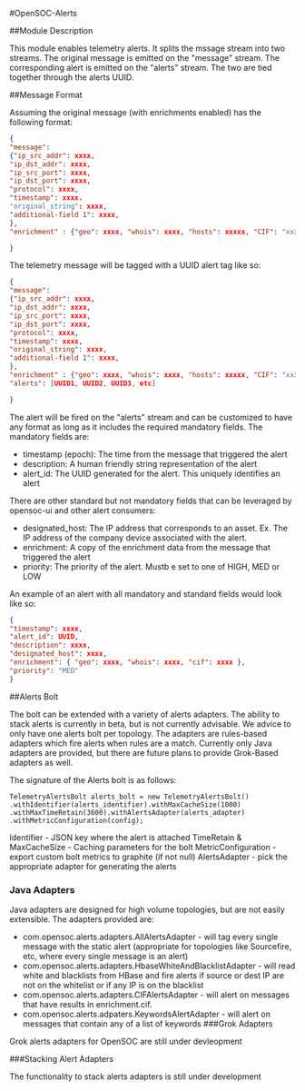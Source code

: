 #OpenSOC-Alerts

##Module Description

This module enables telemetry alerts.  It splits the mssage stream into two streams.  The original message is emitted on the "message" stream.  The corresponding alert is emitted on the "alerts" stream.  The two are tied together through the alerts UUID.  

##Message Format

Assuming the original message (with enrichments enabled) has the following format:

```json
{
"message": 
{"ip_src_addr": xxxx, 
"ip_dst_addr": xxxx, 
"ip_src_port": xxxx, 
"ip_dst_port": xxxx, 
"protocol": xxxx, 
"timestamp": xxxx.
"original_string": xxxx,
"additional-field 1": xxxx,
},
"enrichment" : {"geo": xxxx, "whois": xxxx, "hosts": xxxxx, "CIF": "xxxxx"}

}
```

The telemetry message will be tagged with a UUID alert tag like so:

```json
{
"message": 
{"ip_src_addr": xxxx, 
"ip_dst_addr": xxxx, 
"ip_src_port": xxxx, 
"ip_dst_port": xxxx, 
"protocol": xxxx, 
"timestamp": xxxx,
"original_string": xxxx,
"additional-field 1": xxxx,
},
"enrichment" : {"geo": xxxx, "whois": xxxx, "hosts": xxxxx, "CIF": "xxxxx"},
"alerts": [UUID1, UUID2, UUID3, etc]

}
```

The alert will be fired on the "alerts" stream and can be customized to have any format as long as it includes the required mandatory fields.  The mandatory fields are:

* timestamp (epoch): The time from the message that triggered the alert
* description: A human friendly string representation of the alert
* alert_id: The UUID generated for the alert. This uniquely identifies an alert

There are other standard but not mandatory fields that can be leveraged by opensoc-ui and other alert consumers:

* designated_host: The IP address that corresponds to an asset. Ex. The IP address of the company device associated with the alert.
* enrichment: A copy of the enrichment data from the message that triggered the alert
* priority: The priority of the alert. Mustb e set to one of HIGH, MED or LOW

An example of an alert with all mandatory and standard fields would look like so:

```json
{
"timestamp": xxxx,
"alert_id": UUID,
"description": xxxx,
"designated_host": xxxx,
"enrichment": { "geo": xxxx, "whois": xxxx, "cif": xxxx },
"priority": "MED"
}
```

##Alerts Bolt

The bolt can be extended with a variety of alerts adapters.  The ability to stack alerts is currently in beta, but is not currently advisable.  We advice to only have one alerts bolt per topology.  The adapters are rules-based adapters which fire alerts when rules are a match.  Currently only Java adapters are provided, but there are future plans to provide Grok-Based adapters as well.

The signature of the Alerts bolt is as follows:

``` 
TelemetryAlertsBolt alerts_bolt = new TelemetryAlertsBolt()
.withIdentifier(alerts_identifier).withMaxCacheSize(1000)
.withMaxTimeRetain(3600).withAlertsAdapter(alerts_adapter)
.withMetricConfiguration(config);
```
Identifier - JSON key where the alert is attached
TimeRetain & MaxCacheSize - Caching parameters for the bolt
MetricConfiguration - export custom bolt metrics to graphite (if not null)
AlertsAdapter - pick the appropriate adapter for generating the alerts

### Java Adapters

Java adapters are designed for high volume topologies, but are not easily extensible.  The adapters provided are:

* com.opensoc.alerts.adapters.AllAlertsAdapter - will tag every single message with the static alert (appropriate for topologies like Sourcefire, etc, where every single message is an alert)
* com.opensoc.alerts.adapters.HbaseWhiteAndBlacklistAdapter - will read white and blacklists from HBase and fire alerts if source or dest IP are not on the whitelist or if any IP is on the blacklist
* com.opensoc.alerts.adapters.CIFAlertsAdapter - will alert on messages that have results in enrichment.cif.
* com.opensoc.alerts.adpaters.KeywordsAlertAdapter - will alert on messages that contain any of a list of keywords
###Grok Adapters

Grok alerts adapters for OpenSOC are still under devleopment

###Stacking Alert Adapters

The functionality to stack alerts adapters is still under development
